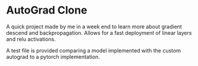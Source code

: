 # AutoGrad Clone

A quick project made by me in a week end to learn more about gradient descend and backpropagation.
Allows for a fast deployment of linear layers and relu activations.

A test file is provided comparing a model implemented with the custom autograd to a pytorch implementation.
